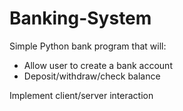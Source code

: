 # Banking-System

Simple Python bank program that will: 
- Allow user to create a bank account
- Deposit/withdraw/check balance

Implement client/server interaction
